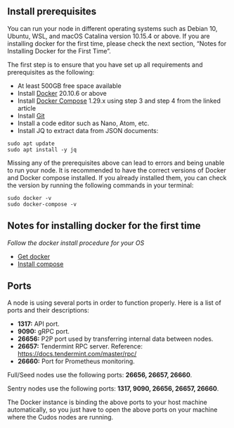 
## Install prerequisites

You can run your node in different operating systems such as Debian 10, Ubuntu, WSL, and macOS Catalina version 10.15.4 or above. If you are installing docker for the first time, please check the next section, “Notes for Installing Docker for the First Time”.

The first step is to ensure that you have set up all requirements and prerequisites as the following:

- At least 500GB free space available
- Install [Docker](https://docs.docker.com/engine/install/) 20.10.6 or above
- Install [Docker Compose](https://www.devopsroles.com/how-to-install-docker-compose-on-ubuntu/) 1.29.x using step 3 and step 4 from the linked article
- Install [Git](https://github.com/git-guides/install-git)
- Install a code editor such as Nano, Atom, etc.
- Install JQ to extract data from JSON documents:
```
sudo apt update
sudo apt install -y jq
```

Missing any of the prerequisites above can lead to errors and being unable to run your node. It is recommended to have the correct versions of Docker and Docker compose installed. If you already installed them, you can check the version by running the following commands in your terminal:
```
sudo docker -v
sudo docker-compose -v
```
## Notes for installing docker for the first time

<em>Follow the docker install procedure for your OS</em>

* [Get docker](https://docs.docker.com/get-docker/)
* [Install compose](https://docs.docker.com/compose/install/)

## Ports

A node is using several ports in order to function properly.
Here is a list of ports and their descriptions:

- **1317:** API port.
- **9090:** gRPC port.
- **26656:** P2P port used by transferring internal data between nodes.
- **26657:** Tendermint RPC server. Reference: <a href="https://docs.tendermint.com/master/rpc/">https://docs.tendermint.com/master/rpc/</a>
- **26660:** Port for Prometheus monitoring.

Full/Seed nodes use the following ports: **26656, 26657, 26660**.

Sentry nodes use the following ports: **1317, 9090, 26656, 26657, 26660**.

The Docker instance is binding the above ports to your host machine automatically, so you just have to open the above ports on your machine where the Cudos nodes are running.
